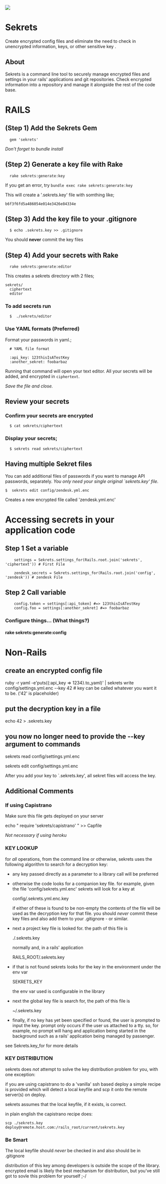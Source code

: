 ![](header.jpg)


# Sekrets

Create encrypted config files and eliminate the need to check in unencrypted information, keys, or other sensitive key .

## About

Sekrets is a command line tool to securely manage encrypted files and settings in your rails' applications and git repositories. Check encrypted information into a repository and manage it alongside the rest of the code base.

# RAILS

## (Step 1) Add the Sekrets Gem

```
  gem 'sekrets'
```

_Don't forget to bundle install_

## (Step 2) Generate a key file with Rake
```
  rake sekrets:generate:key
```

If you get an error, try `bundle exec rake sekrets:generate:key`


This will create a '.sekrets.key' file with somthing like;

    b6f3f6fd5a486054e014e3426e84334e


## (Step 3) Add the key file to your .gitignore

```
  $ echo .sekrets.key >> .gitignore
```

You should **never** commit the key files

## (Step 4) Add your secrets with Rake

```
  rake sekrets:generate:editor
```

This creates a sekrets directory with 2 files;

    sekrets/
      ciphertext
      editor

### To add secrets run

```
  $  ./sekrets/editor
```

### Use YAML formats (Preferred)
Format your passwords in yaml.;

```
  # YAML file format

  :api_key: 123thisIsATestKey
  :another_sekret: foobarbaz
```


Running that command will open your text editor. All your secrets will be added, and encrypted in `ciphertext`.

_Save the file and close._

## Review your secrets

### Confirm your secrets are encrypted

```
  $ cat sekrets/ciphertext
```

### Display your secrets;

```
  $ sekrets read sekrets/ciphertext
```

## Having multiple Sekret files
You can add additional files of passwords if you want to manage API passwords, separately.
_You only need your single original `sekrets.key' file._

```
$  sekrets edit config/zendesk.yml.enc
```
Creates a new encrypted file called 'zendesk.yml.enc'

# Accessing secrets in your application code

## Step 1 Set a variable
```
    settings = Sekrets.settings_for(Rails.root.join('sekrets', 'ciphertext')) # First File

    zendesk_secrets = Sekrets.settings_for(Rails.root.join('config', 'zendesk')) # zendesk File
```


## Step 2 Call variable

```
    config.token = settings[:api_token] #=> 123thisIsATestKey
    config.foo = settings[:another_sekret] #=> foobarbaz
```


### Configure things... (What things?)
#### rake sekrets:generate:config

# Non-Rails
## create an encrypted config file

  ruby -r yaml -e'puts({:api_key => 1234}.to_yaml)' | sekrets write config/settings.yml.enc --key 42 # key can be called whatever you want it to be. ('42' is placeholder)

## put the decryption key in a file

  echo 42 > .sekrets.key

## you now no longer need to provide the --key argument to commands

  sekrets read config/settings.yml.enc

  sekrets edit config/settings.yml.enc

After you add your key to `.sekrets.key', all sekret files will access the key.


## Additional Comments

### If using Capistrano

Make sure this file gets deployed on your server

  echo " require 'sekrets/capistrano' " >> Capfile

_Not necessary if using heroku_


### KEY LOOKUP
for *all* operations, from the command line or otherwise, sekrets uses the
following algorithm to search for a decryption key:

- any key passed directly as a parameter to a library call will be preferred

- otherwise the code looks for a companion key file.  for example, given the
  file 'config/sekrets.yml.enc' sekrets will look for a key at

    config/.sekrets.yml.enc.key

  if either of these is found to be non-empty the contents of the file will
  be used as the decryption key for that file.  you should *never* commit
  these key files and also add them to your .gitignore - or similar.

- next a project key file is looked for.  the path of this file is

    ./.sekrets.key

  normally and, in a rails' application

    RAILS_ROOT/.sekrets.key

- if that is not found sekrets looks for the key in the environment under
  the env var

    SEKRETS_KEY

  the env var used is configurable in the library

- next the global key file is search for, the path of this file is

    ~/.sekrets.key

- finally, if no key has yet been specified or found, the user is prompted
  to input the key.  prompt only occurs if the user us attached to a tty.
  so, for example, no prompt will hang and application being started in the
  background such as a rails' application being managed by passenger.


see Sekrets.key_for for more details

### KEY DISTRIBUTION
  sekrets does *not* attempt to solve the key distribution problem for you,
  with one exception:

  if you are using capistrano to do a 'vanilla' ssh based deploy a simple
  recipe is provided which will detect a local keyfile and scp it onto the
  remote server(s) on deploy.

  sekrets assumes that the local keyfile, if it exists, is correct.

  in plain english the capistrano recipe does:

    scp ./sekrets.key deploy@remote.host.com:/rails_root/current/sekrets.key

### Be Smart

  The local keyfile should *never* be checked in and also should be in .gitignore

  distribution of this key among developers is outside the scope of the
  library.  encrypted email is likely the best mechanism for distribution,
  but you've still got to sovle this problem for yourself ;-/
